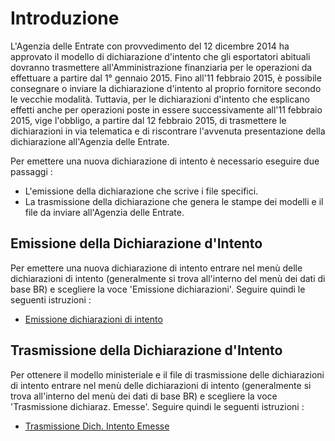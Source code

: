 # Introduzione
L'Agenzia delle Entrate con provvedimento del 12 dicembre 2014 ha approvato il modello di dichiarazione d'intento che gli esportatori abituali dovranno trasmettere all'Amministrazione finanziaria per le operazioni da effettuare a partire dal 1° gennaio 2015.
Fino all'11 febbraio 2015, è possibile consegnare o inviare la dichiarazione d'intento al proprio fornitore secondo le vecchie modalità. Tuttavia, per le dichiarazioni d'intento che esplicano effetti anche per operazioni poste in essere successivamente all'11 febbraio 2015, vige l'obbligo, a partire dal 12 febbraio 2015, di trasmettere le dichiarazioni in via telematica e di riscontrare l'avvenuta presentazione della dichiarazione all'Agenzia delle Entrate.

Per emettere una nuova dichiarazione di intento è necessario eseguire due passaggi : 
 * L'emissione della dichiarazione che scrive i file specifici.
 * La trasmissione della dichiarazione che genera le stampe dei modelli e il file da inviare all'Agenzia delle Entrate.

## Emissione della Dichiarazione d'Intento

Per emettere una nuova dichiarazione di intento entrare nel menù delle dichiarazioni di intento (generalmente si trova all'interno del menù dei dati di base BR) e scegliere la voce 'Emissione dichiarazioni'.
Seguire quindi le seguenti istruzioni : 
- [Emissione dichiarazioni di intento](Sorgenti/OJ/PGM/BRIN04)

## Trasmissione della Dichiarazione d'Intento

Per ottenere il modello ministeriale e il file di trasmissione delle dichiarazioni di intento  entrare nel menù delle dichiarazioni di intento (generalmente si trova all'interno del menù dei dati di base BR) e scegliere la voce 'Trasmissione dichiaraz. Emesse'.
Seguire quindi le seguenti istruzioni : 
- [Trasmissione Dich. Intento Emesse](Sorgenti/OJ/PGM/BRIN05)
